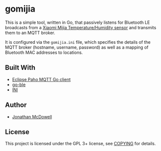 # gomijia

This is a simple tool, written in Go, that passively listens for Bluetooth LE broadcasts from a [Xiaomi Mijia Temperature/Humidity sensor](https://www.banggood.com/Xiaomi-Mijia-Bluetooth-Thermometer-Hygrometer-with-LCD-Screen-Magnetic-Suction-Wall-Stickers-p-1232396.html) and transmits them to an MQTT broker.

It is configured via the `gomijia.ini` file, which specifies the details of the MQTT broker (hostname, username, password) as well as a mapping of Bluetooth MAC addresses to locations.

## Built With

* [Eclipse Paho MQTT Go client](https://github.com/eclipse/paho.mqtt.golang)
* [go-ble](https://github.com/go-ble/ble)
* [INI](https://ini.unknwon.io/)

## Author

* [Jonathan McDowell](https://www.earth.li/~noodles/blog/)

## License

This project is licensed under the GPL 3+ license, see [COPYING](COPYING) for details.
